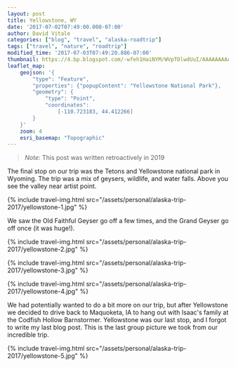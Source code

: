 ```yaml
---
layout: post
title: Yellowstone, WY
date: '2017-07-02T07:49:00.000-07:00'
author: David Vitale
categories: ["blog", "travel", "alaska-roadtrip"]
tags: ["travel", "nature", "roadtrip"]
modified_time: '2017-07-03T07:49:20.886-07:00'
thumbnail: https://4.bp.blogspot.com/-wfeh1HaiNYM/WVpTOlwdUuI/AAAAAAAAAyQ/khiFi4ims0scLrG-pAFj0Ri4RRoSkZvHQCLcBGAs/s72-c/IMG_5441_800x533.JPG
leaflet_map:
    geojson: '{
        "type": "Feature",
        "properties": {"popupContent": "Yellowstone National Park"},
        "geometry": {
            "type": "Point",
            "coordinates":
                [-110.723183, 44.412266]
        }
    }'
    zoom: 4
    esri_basemap: "Topographic"
---
```


>_Note_: This post was written retroactively in 2019

The final stop on our trip was the Tetons and Yellowstone national park in Wyoming. The trip was a mix of geysers, wildlife, and water falls. Above you see the valley near artist point.

{% include travel-img.html src="/assets/personal/alaska-trip-2017/yellowstone-1.jpg" %}

We saw the Old Faithful Geyser go off a few times, and the Grand Geyser go off once (it was huge!).

{% include travel-img.html src="/assets/personal/alaska-trip-2017/yellowstone-2.jpg" %}

{% include travel-img.html src="/assets/personal/alaska-trip-2017/yellowstone-3.jpg" %}

{% include travel-img.html src="/assets/personal/alaska-trip-2017/yellowstone-4.jpg" %}

We had potentially wanted to do a bit more on our trip, but after Yellowstone we decided to drive back to Maquoketa, IA to hang out with Isaac's family at the Codfish Hollow Barnstormer. Yellowstone was our last stop, and I forgot to write my last blog post. This is the last group picture we took from our incredible trip.

{% include travel-img.html src="/assets/personal/alaska-trip-2017/yellowstone-5.jpg" %}
